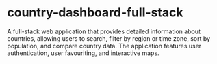 # country-dashboard-full-stack
A full-stack web application that provides detailed information about countries, allowing users to search, filter by region or time zone, sort by population, and compare country data. The application features user authentication, user favouriting, and interactive maps.
